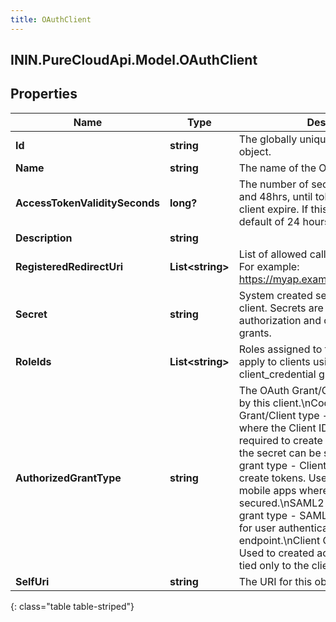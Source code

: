 ```yaml
---
title: OAuthClient
---
```

## ININ.PureCloudApi.Model.OAuthClient

## Properties

|Name | Type | Description | Notes|
|------------ | ------------- | ------------- | -------------|
| **Id** | **string** | The globally unique identifier for the object. | [optional] |
| **Name** | **string** | The name of the OAuth client. | |
| **AccessTokenValiditySeconds** | **long?** | The number of seconds, between 5mins and 48hrs, until tokens created with this client expire. If this field is omitted, a default of 24 hours will be applied. | [optional] |
| **Description** | **string** |  | [optional] |
| **RegisteredRedirectUri** | **List&lt;string&gt;** | List of allowed callbacks for this client. For example: https://myap.example.com/auth/callback | |
| **Secret** | **string** | System created secret assigned to this client. Secrets are required for code authorization and client credential grants. | [optional] |
| **RoleIds** | **List&lt;string&gt;** | Roles assigned to this client. Roles only apply to clients using the client_credential grant | [optional] |
| **AuthorizedGrantType** | **string** | The OAuth Grant/Client type supported by this client.\nCode Authorization Grant/Client type - Preferred client type where the Client ID and Secret are required to create tokens. Used where the secret can be secured.\nImplicit grant type - Client ID only is required to create tokens. Used in browser and mobile apps where the secret can not be secured.\nSAML2-Bearer extension grant type - SAML2 assertion provider for user authentication at the token endpoint.\nClient Credential grant type - Used to created access tokens that are tied only to the client.\n | [optional] |
| **SelfUri** | **string** | The URI for this object | [optional] |
{: class="table table-striped"}


